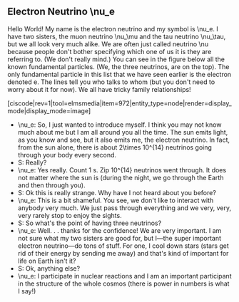 ## Electron Neutrino <lrn-math>\nu_e</lrn-math>

Hello World! My name is the electron neutrino and my symbol is <lrn-math>\nu_e</lrn-math>. I have two sisters, the muon neutrino <lrn-math>\nu_\mu</lrn-math> and the tau neutrino <lrn-math>\nu_\tau</lrn-math>, but we all look very much alike. We are often just called neutrino <lrn-math>\nu</lrn-math> because people don't bother specifying which one of us it is they are referring to. (We don't really mind.) You can see in the figure below all the known fundamental particles. (We, the three neutrinos, are on the top). The only fundamental particle in this list that we have seen earlier is the electron denoted e. The lines tell you who talks to whom (but you don't need to worry about it for now). We all have tricky family relationships!

[ciscode|rev=1|tool=elmsmedia|item=972|entity_type=node|render=display_mode|display_mode=image]

- <lrn-math>\nu_e</lrn-math>: So, I just wanted to introduce myself. I think you may not know much about me but I am all around you all the time. The sun emits light, as you know and see, but it also emits me, the electron neutrino. In fact, from the sun alone, there is about <lrn-math>2\times 10^{14}</lrn-math> neutrinos going through your body every second.
- S: Really?
- <lrn-math>\nu_e</lrn-math>: Yes really. Count 1 s. Zip <lrn-math>10^{14}</lrn-math> neutrinos went through. It does not matter where the sun is (during the night, we go through the Earth and then through you).
- S: Ok this is really strange. Why have I not heard about you before?
- <lrn-math>\nu_e</lrn-math>: This is a bit shameful. You see, we don't like to interact with anybody very much. We just pass through everything and we very, very, very rarely stop to enjoy the sights.
- S: So what's the point of having three neutrinos?
- <lrn-math>\nu_e</lrn-math>: Well. . . thanks for the confidence!  We are very important. I am not sure what my two sisters are good for, but I—the super important electron neutrino—do tons of stuff. For one, I cool down stars (stars get rid of their energy by sending me away) and that's kind of important for life on Earth isn't it?
- S: Ok, anything else?
- <lrn-math>\nu_e</lrn-math>: I participate in nuclear reactions and I am an important participant in the structure of the whole cosmos (there is power in numbers is what I say!)